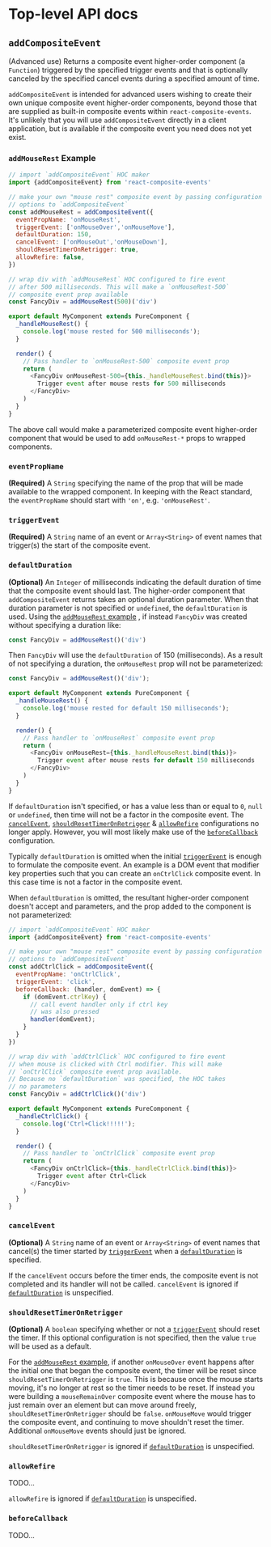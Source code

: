 # Top-level API docs

## `addCompositeEvent`

(Advanced use) Returns a composite event higher-order component (a `Function`) triggered by the specified trigger events and that is optionally canceled by the specified cancel events during a specified amount of time.

`addCompositeEvent` is intended for advanced users wishing to create their own unique composite event higher-order components, beyond those that are supplied as built-in composite events within `react-composite-events`. It's unlikely that you will use `addCompositeEvent` directly in a client application, but is available if the composite event you need does not yet exist.

### `addMouseRest` Example

```js
// import `addCompositeEvent` HOC maker
import {addCompositeEvent} from 'react-composite-events'

// make your own "mouse rest" composite event by passing configuration
// options to `addCompositeEvent`
const addMouseRest = addCompositeEvent({
  eventPropName: 'onMouseRest',
  triggerEvent: ['onMouseOver','onMouseMove'],
  defaultDuration: 150,
  cancelEvent: ['onMouseOut','onMouseDown'],
  shouldResetTimerOnRetrigger: true,
  allowRefire: false,
})

// wrap div with `addMouseRest` HOC configured to fire event
// after 500 milliseconds. This will make a `onMouseRest-500`
// composite event prop available
const FancyDiv = addMouseRest(500)('div')

export default MyComponent extends PureComponent {
  _handleMouseRest() {
    console.log('mouse rested for 500 milliseconds');
  }

  render() {
    // Pass handler to `onMouseRest-500` composite event prop
    return (
      <FancyDiv onMouseRest-500={this._handleMouseRest.bind(this)}>
        Trigger event after mouse rests for 500 milliseconds
      </FancyDiv>
    )
  }
}
```

The above call would make a parameterized composite event higher-order component that would be used to add `onMouseRest-*` props to wrapped components.

### `eventPropName`

**(Required)** A `String` specifying the name of the prop that will be made available to the wrapped component. In keeping with the React standard, the `eventPropName` should start with `'on'`, e.g. `'onMouseRest'`.

### `triggerEvent`

**(Required)** A `String` name of an event or `Array<String>` of event names that trigger(s) the start of the composite event.

### `defaultDuration`

**(Optional)** An `Integer` of milliseconds indicating the default duration of time that the composite event should last. The higher-order component that `addCompositeEvent` returns takes an optional duration parameter. When that duration parameter is not specified or `undefined`, the `defaultDuration` is used. Using the [`addMouseRest` example](#addmouserest-example) , if instead `FancyDiv` was created without specifying a duration like:

```js
const FancyDiv = addMouseRest()('div')
```

Then `FancyDiv` will use the `defaultDuration` of 150 (milliseconds). As a result of not specifying a duration, the `onMouseRest` prop will not be parameterized:

```js
const FancyDiv = addMouseRest()('div');

export default MyComponent extends PureComponent {
  _handleMouseRest() {
    console.log('mouse rested for default 150 milliseconds');
  }

  render() {
    // Pass handler to `onMouseRest` composite event prop
    return (
      <FancyDiv onMouseRest={this._handleMouseRest.bind(this)}>
        Trigger event after mouse rests for default 150 milliseconds
      </FancyDiv>
    )
  }
}
```

If `defaultDuration` isn't specified, or has a value less than or equal to `0`, `null` or `undefined`, then time will not be a factor in the composite event. The [`cancelEvent`](#cancelevent), [`shouldResetTimerOnRetrigger`](#shouldresettimeronretrigger) & [`allowRefire`](#allowrefire) configurations no longer apply. However, you will most likely make use of the [`beforeCallback`](#beforecallback) configuration.

Typically `defaultDuration` is omitted when the initial [`triggerEvent`](#triggerevent) is enough to formulate the composite event. An example is a DOM event that modifier key properties such that you can create an `onCtrlClick` composite event. In this case time is not a factor in the composite event.

When `defaultDuration` is omitted, the resultant higher-order component doesn't accept and parameters, and the prop added to the component is not parameterized:

```js
// import `addCompositeEvent` HOC maker
import {addCompositeEvent} from 'react-composite-events'

// make your own "mouse rest" composite event by passing configuration
// options to `addCompositeEvent`
const addCtrlClick = addCompositeEvent({
  eventPropName: 'onCtrlClick',
  triggerEvent: 'click',
  beforeCallback: (handler, domEvent) => {
    if (domEvent.ctrlKey) {
      // call event handler only if ctrl key
      // was also pressed
      handler(domEvent);
    }
  }
})

// wrap div with `addCtrlClick` HOC configured to fire event
// when mouse is clicked with Ctrl modifier. This will make
// `onCtrlClick` composite event prop available.
// Because no `defaultDuration` was specified, the HOC takes
// no parameters
const FancyDiv = addCtrlClick()('div')

export default MyComponent extends PureComponent {
  _handleCtrlClick() {
    console.log('Ctrl+Click!!!!!');
  }

  render() {
    // Pass handler to `onCtrlClick` composite event prop
    return (
      <FancyDiv onCtrlClick={this._handleCtrlClick.bind(this)}>
        Trigger event after Ctrl+Click
      </FancyDiv>
    )
  }
}
```

### `cancelEvent`

**(Optional)** A `String` name of an event or `Array<String>` of event names that cancel(s) the timer started by [`triggerEvent`](#triggerevent) when a [`defaultDuration`](#defaultduration) is specified.

If the `cancelEvent` occurs before the timer ends, the composite event is not completed and its handler will not be called. `cancelEvent` is ignored if [`defaultDuration`](#defaultduration) is unspecified.

### `shouldResetTimerOnRetrigger`

**(Optional)** A `boolean` specifying whether or not a [`triggerEvent`](#triggerevent) should reset the timer. If this optional configuration is not specified, then the value `true` will be used as a default.

For the [`addMouseRest` example](#addmouserest-example), if another `onMouseOver` event happens after the initial one that began the composite event, the timer will be reset since `shouldResetTimerOnRetrigger` is `true`. This is because once the mouse starts moving, it's no longer at rest so the timer needs to be reset. If instead you were building a `mouseRemainOver` composite event where the mouse has to just remain over an element but can move around freely, `shouldResetTimerOnRetrigger` should be `false`. `onMouseMove` would trigger the composite event, and continuing to move shouldn't reset the timer. Additional `onMouseMove` events should just be ignored.

`shouldResetTimerOnRetrigger` is ignored if [`defaultDuration`](#defaultduration) is unspecified.

### `allowRefire`

TODO...

`allowRefire` is ignored if [`defaultDuration`](#defaultduration) is unspecified.

### `beforeCallback`

TODO...
